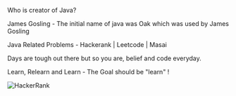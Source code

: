 Who is creator of Java?

James Gosling - The initial name of java was Oak which was used by James Gosling


Java Related Problems - Hackerank | Leetcode | Masai 

Days are tough out there but so you are, belief and code everyday. 

Learn, Relearn and Learn - The Goal should be "learn" !


![HackerRank](https://camo.githubusercontent.com/613c75fde57c49b8eee9f75a0b1aac1e8a7c136a4af141b4322141f2d11f144a/68747470733a2f2f692e696d6775722e636f6d2f59516e614b58662e706e67)
